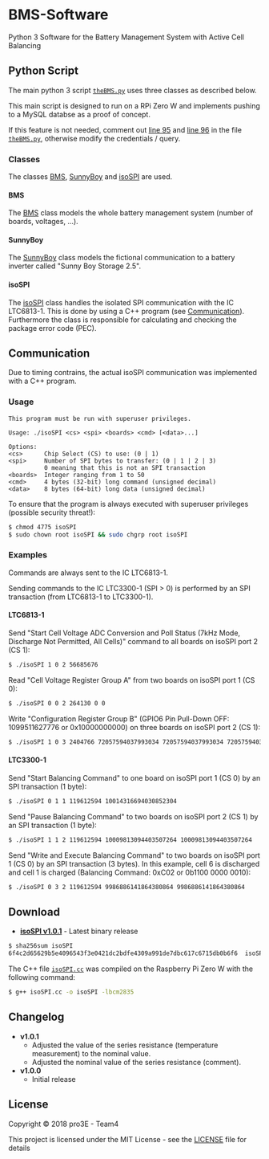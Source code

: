 # BMS-Software

Python 3 Software for the Battery Management System with Active Cell Balancing


## Python Script

The main python 3 script [`theBMS.py`](python/theBMS.py "theBMS.py") uses three classes as described below.

This main script is designed to run on a RPi Zero W and implements pushing to a MySQL databse as a proof of concept.

If this feature is not needed, comment out [line 95](python/theBMS.py#L95 "theBMS.py#L95") and [line 96](python/theBMS.py#L96 "theBMS.py#L96") in the file [`theBMS.py`](python/theBMS.py "theBMS.py"), otherwise modify the credentials / query.

### Classes

The classes [BMS](#bms "BMS"), [SunnyBoy](#sunnyboy "SunnyBoy") and [isoSPI](#isospi "isoSPI") are used.

#### BMS

The [BMS](python/classes/BMS.py "BMS.py") class models the whole battery management system (number of boards, voltages, ...).

#### SunnyBoy

The [SunnyBoy](python/classes/SunnyBoy.py "SunnyBoy.py") class models the fictional communication to a battery inverter called "Sunny Boy Storage 2.5".

#### isoSPI

The [isoSPI](python/classes/isoSPI.py "isoSPI.py") class handles the isolated SPI communication with the IC LTC6813-1. This is done by using a C++ program (see [Communication](#communication "Communication")). Furthermore the class is responsible for calculating and checking the package error code (PEC).

## Communication

Due to timing contrains, the actual isoSPI communication was implemented with a C++ program.

### Usage

```
This program must be run with superuser privileges.

Usage: ./isoSPI <cs> <spi> <boards> <cmd> [<data>...]

Options:
<cs>      Chip Select (CS) to use: (0 | 1)
<spi>     Number of SPI bytes to transfer: (0 | 1 | 2 | 3)
          0 meaning that this is not an SPI transaction
<boards>  Integer ranging from 1 to 50
<cmd>     4 bytes (32-bit) long command (unsigned decimal)
<data>    8 bytes (64-bit) long data (unsigned decimal)
```

To ensure that the program is always executed with superuser privileges (possible security threat!):

```bash
$ chmod 4775 isoSPI
$ sudo chown root isoSPI && sudo chgrp root isoSPI
```

### Examples

Commands are always sent to the IC LTC6813-1.

Sending commands to the IC LTC3300-1 (SPI > 0) is performed by an SPI transaction (from LTC6813-1 to LTC3300-1).

#### LTC6813-1

Send "Start Cell Voltage ADC Conversion and Poll Status (7kHz Mode, Discharge Not Permitted, All Cells)" command to all boards on isoSPI port 2 (CS 1):

```bash
$ ./isoSPI 1 0 2 56685676
```

Read "Cell Voltage Register Group A" from two boards on isoSPI port 1 (CS 0):

```bash
$ ./isoSPI 0 0 2 264130 0 0
```

Write "Configuration Register Group B" (GPIO6 Pin Pull-Down OFF: 1099511627776 or 0x10000000000) on three boards on isoSPI port 2 (CS 1):

```bash
$ ./isoSPI 1 0 3 2404766 72057594037993034 72057594037993034 72057594037993034
```

#### LTC3300-1

Send "Start Balancing Command" to one board on isoSPI port 1 (CS 0) by an SPI transaction (1 byte):

```bash
$ ./isoSPI 0 1 1 119612594 10014316694030852304
```

Send "Pause Balancing Command" to two boards on isoSPI port 2 (CS 1) by an SPI transaction (1 byte):

```bash
$ ./isoSPI 1 1 2 119612594 10009813094403507264 10009813094403507264
```

Send "Write and Execute Balancing Command" to two boards on isoSPI port 1 (CS 0) by an SPI transaction (3 bytes). In this example, cell 6 is discharged and cell 1 is charged (Balancing Command: 0xC02 or 0b1100 0000 0010):

```bash
$ ./isoSPI 0 3 2 119612594 9986886141864380864 9986886141864380864
```

## Download

* [**isoSPI v1.0.1**](https://github.com/MuellerDominik/BMS-Software/releases/download/v1.0.1/isoSPI "isoSPI v1.0.1") - Latest binary release

```bash
$ sha256sum isoSPI
6f4c2d65629b5e4096543f3e0421dc2bdfe4309a991de7dbc617c6715db0b6f6  isoSPI
```

The C++ file [`isoSPI.cc`](cc/isoSPI.cc "isoSPI.cc") was compiled on the Raspberry Pi Zero W with the following command:

```bash
$ g++ isoSPI.cc -o isoSPI -lbcm2835
```

## Changelog

* **v1.0.1**
  * Adjusted the value of the series resistance (temperature measurement) to the nominal value.
  * Adjusted the nominal value of the series resistance (comment).
* **v1.0.0**
  * Initial release

## License

Copyright &copy; 2018 pro3E - Team4

This project is licensed under the MIT License - see the [LICENSE](LICENSE "LICENSE") file for details
